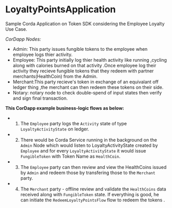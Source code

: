 # LoyaltyPointsApplication
Sample Corda Application on Token SDK  considering  the Employee Loyalty Use Case.

*CorDapp Nodes:*

* Admin:  This party issues fungible tokens to the employee when employee logs thier activity.
* Employee: This party initially log thier  health activity like running ,cycling along with calories burned on that activity .Once employee log their activity they recieve fungible tokens that they redeem with partner merchants(HealthCoin) from the Admin.
* Merchant:This party recieve's token in exchange of an equivalant off ledger thing ,the merchant can then redeem these tokens on their side.
* Notary: notary node to check double-spend of input states then verify and sign final transaction.


**This CorDapp example business-logic flows as below:**

* 1. The `Employee` party logs the `Activity` state of type `LoyaltyActivityState` on ledger.
* 2. There would be Corda Service running  in the background on the `Admin` Node which would listen to LoyaltyActivityState created by `Employee`  and for every `LoyaltyActivityState` it would issue `FungibleToken` with Token Name as `HealthCoin`. 
* 3. The `Employee` party can then review and view the HealthCoins issued by `Admin` and redeem those by transfering those to the `Merchant` party.
* 4. The `Merchant` party - offline review and validate the `HealthCoins` data received along with `FungibleToken` state. If everything is good, he can initiate the `RedeemLoyaltyPointsFlow` flow to redeem the tokens . 

